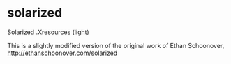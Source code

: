 solarized
=========

Solarized .Xresources (light)

This is a slightly modified version of the original work of Ethan Schoonover,
http://ethanschoonover.com/solarized


